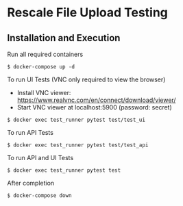 # Rescale File Upload Testing

Installation and Execution
--------------------------

Run all required containers

```
$ docker-compose up -d
```

To run UI Tests (VNC only required to view the browser)

- Install VNC viewer: https://www.realvnc.com/en/connect/download/viewer/
- Start VNC viewer at localhost:5900 (password: secret)

```
$ docker exec test_runner pytest test/test_ui
```

To run API Tests

```
$ docker exec test_runner pytest test/test_api
```

To run API and UI Tests

```
$ docker exec test_runner pytest test
```

After completion

```
$ docker-compose down
```
